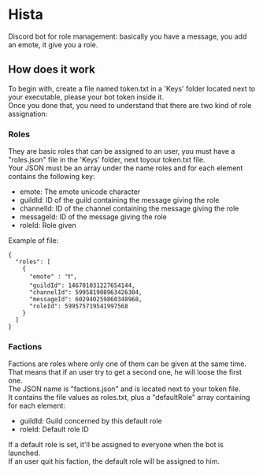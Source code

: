 # Hista
Discord bot for role management: basically you have a message, you add an emote, it give you a role.

## How does it work
To begin with, create a file named token.txt in a 'Keys' folder located next to your executable, please your bot token inside it.<br/>
Once you done that, you need to understand that there are two kind of role assignation:

### Roles
They are basic roles that can be assigned to an user, you must have a "roles.json" file in the 'Keys' folder, next toyour token.txt file.<br/>
Your JSON must be an array under the name roles and for each element contains the following key:
  - emote: The emote unicode character
  - guildId: ID of the guild containing the message giving the role
  - channelId: ID of the channel containing the message giving the role
  - messageId: ID of the message giving the role
  - roleId: Role given

Example of file:
```
{
  "roles": [
    {
      "emote" : "❗",
      "guildId": 146701031227654144,
      "channelId": 599581908963426304,
      "messageId": 602940259860348968,
      "roleId": 599575719541997568
    }
  ]
}
```

### Factions
Factions are roles where only one of them can be given at the same time.<br/>
That means that if an user try to get a second one, he will loose the first one.<br/>
The JSON name is "factions.json" and is located next to your token file.<br/>
It contains the file values as roles.txt, plus a "defaultRole" array containing for each element:
  - guildId: Guild concerned by this default role
  - roleId: Default role ID

If a default role is set, it'll be assigned to everyone when the bot is launched.<br/>
If an user quit his faction, the default role will be assigned to him.
